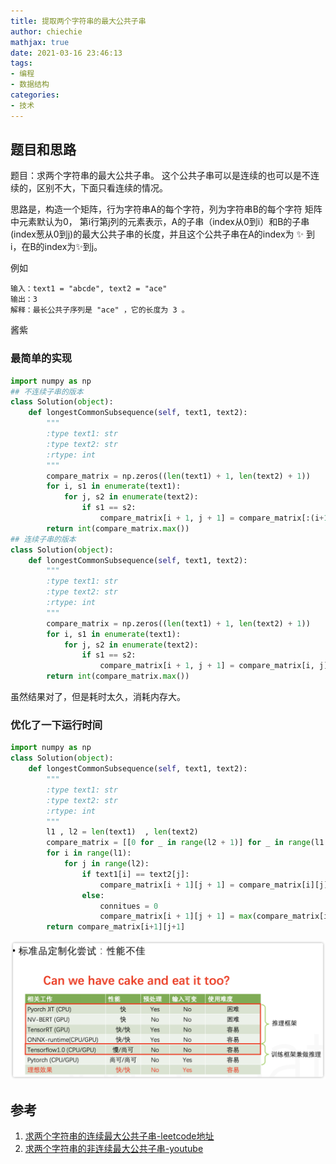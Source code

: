 ```yaml
---
title: 提取两个字符串的最大公共子串
author: chiechie
mathjax: true
date: 2021-03-16 23:46:13
tags:
- 编程
- 数据结构
categories: 
- 技术
---
```


## 题目和思路
题目：求两个字符串的最大公共子串。
这个公共子串可以是连续的也可以是不连续的，区别不大，下面只看连续的情况。

思路是，构造一个矩阵，行为字符串A的每个字符，列为字符串B的每个字符
矩阵中元素默认为0，
第i行第j列的元素表示，A的子串（index从0到i）和B的子串(index葱从0到j)的最大公共子串的长度，并且这个公共子串在A的index为 ✨ 到i，在B的index为✨到j。

例如
```
输入：text1 = "abcde", text2 = "ace" 
输出：3  
解释：最长公共子序列是 "ace" ，它的长度为 3 。
```
酱紫

### 最简单的实现


```python
import numpy as np
## 不连续子串的版本
class Solution(object):
    def longestCommonSubsequence(self, text1, text2):
        """
        :type text1: str
        :type text2: str
        :rtype: int
        """
        compare_matrix = np.zeros((len(text1) + 1, len(text2) + 1))
        for i, s1 in enumerate(text1):
            for j, s2 in enumerate(text2):
                if s1 == s2:
                    compare_matrix[i + 1, j + 1] = compare_matrix[:(i+1), :(j+1)].max() + 1
        return int(compare_matrix.max())
## 连续子串的版本
class Solution(object):
    def longestCommonSubsequence(self, text1, text2):
        """
        :type text1: str
        :type text2: str
        :rtype: int
        """
        compare_matrix = np.zeros((len(text1) + 1, len(text2) + 1))
        for i, s1 in enumerate(text1):
            for j, s2 in enumerate(text2):
                if s1 == s2:
                    compare_matrix[i + 1, j + 1] = compare_matrix[i, j] + 1
        return int(compare_matrix.max())
```
虽然结果对了，但是耗时太久，消耗内存大。


### 优化了一下运行时间
```python
import numpy as np
class Solution(object):
    def longestCommonSubsequence(self, text1, text2):
        """
        :type text1: str
        :type text2: str
        :rtype: int
        """
        l1 , l2 = len(text1)  , len(text2)
        compare_matrix = [[0 for _ in range(l2 + 1)] for _ in range(l1 + 1)]
        for i in range(l1):
            for j in range(l2):
                if text1[i] == text2[j]:
                    compare_matrix[i + 1][j + 1] = compare_matrix[i][j] + 1
                else:
                    connitues = 0
                    compare_matrix[i + 1][j + 1] = max(compare_matrix[i+1][j], compare_matrix[i][j+1])
        return compare_matrix[i+1][j+1]
```
![img.png](dl-framework/img.png)


## 参考
1. [求两个字符串的连续最大公共子串-leetcode地址](https://leetcode-cn.com/problems/longest-common-subsequence/)
2. [求两个字符串的非连续最大公共子串-youtube](https://www.youtube.com/watch?v=LhpGz5--isw)